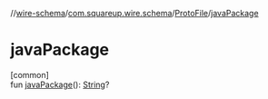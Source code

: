 //[wire-schema](../../../index.md)/[com.squareup.wire.schema](../index.md)/[ProtoFile](index.md)/[javaPackage](java-package.md)

# javaPackage

[common]\
fun [javaPackage](java-package.md)(): [String](https://kotlinlang.org/api/latest/jvm/stdlib/kotlin/-string/index.html)?
